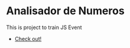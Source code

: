 # Analisador de Numeros
 This is project to train JS Event
 * [Check out!](https://cassianodess.github.io/Analisador-de-Numeros/)
